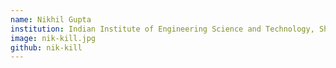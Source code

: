 ```yaml
---
name: Nikhil Gupta
institution: Indian Institute of Engineering Science and Technology, Shibpur
image: nik-kill.jpg
github: nik-kill
---
```

